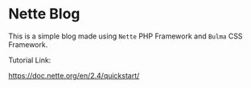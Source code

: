 Nette Blog 
=================

This is a simple blog made using `Nette` PHP Framework and `Bulma` CSS Framework.

Tutorial Link:

https://doc.nette.org/en/2.4/quickstart/